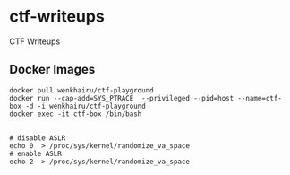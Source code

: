 # ctf-writeups
CTF Writeups

## Docker Images
```
docker pull wenkhairu/ctf-playground
docker run --cap-add=SYS_PTRACE  --privileged --pid=host --name=ctf-box -d -i wenkhairu/ctf-playground
docker exec -it ctf-box /bin/bash
```

##
```
# disable ASLR
echo 0  > /proc/sys/kernel/randomize_va_space 
# enable ASLR
echo 2  > /proc/sys/kernel/randomize_va_space
```
